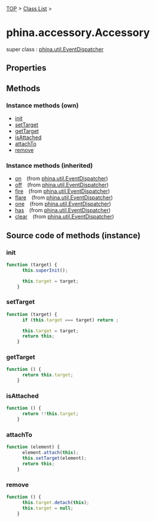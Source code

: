 [TOP](../../README.md) > [Class List](../class-list.md) >

# phina.accessory.Accessory

super class : [phina.util.EventDispatcher](phina.util.EventDispatcher.md)

## Properties




## Methods


### Instance methods (own)

* [init](#instance_init)
* [setTarget](#instance_setTarget)
* [getTarget](#instance_getTarget)
* [isAttached](#instance_isAttached)
* [attachTo](#instance_attachTo)
* [remove](#instance_remove)

### Instance methods (inherited)

* [on](phina.util.EventDispatcher.md#instance_on)&ensp;&ensp;(from [phina.util.EventDispatcher](phina.util.EventDispatcher.md))
* [off](phina.util.EventDispatcher.md#instance_off)&ensp;&ensp;(from [phina.util.EventDispatcher](phina.util.EventDispatcher.md))
* [fire](phina.util.EventDispatcher.md#instance_fire)&ensp;&ensp;(from [phina.util.EventDispatcher](phina.util.EventDispatcher.md))
* [flare](phina.util.EventDispatcher.md#instance_flare)&ensp;&ensp;(from [phina.util.EventDispatcher](phina.util.EventDispatcher.md))
* [one](phina.util.EventDispatcher.md#instance_one)&ensp;&ensp;(from [phina.util.EventDispatcher](phina.util.EventDispatcher.md))
* [has](phina.util.EventDispatcher.md#instance_has)&ensp;&ensp;(from [phina.util.EventDispatcher](phina.util.EventDispatcher.md))
* [clear](phina.util.EventDispatcher.md#instance_clear)&ensp;&ensp;(from [phina.util.EventDispatcher](phina.util.EventDispatcher.md))


## Source code of methods (instance)

### <a name="instance_init"></a>init
```javascript
function (target) {
      this.superInit();

      this.target = target;
    }
```

### <a name="instance_setTarget"></a>setTarget
```javascript
function (target) {
      if (this.target === target) return ;

      this.target = target;
      return this;
    }
```

### <a name="instance_getTarget"></a>getTarget
```javascript
function () {
      return this.target;
    }
```

### <a name="instance_isAttached"></a>isAttached
```javascript
function () {
      return !!this.target;
    }
```

### <a name="instance_attachTo"></a>attachTo
```javascript
function (element) {
      element.attach(this);
      this.setTarget(element);
      return this;
    }
```

### <a name="instance_remove"></a>remove
```javascript
function () {
      this.target.detach(this);
      this.target = null;
    }
```


